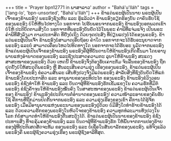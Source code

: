 +++
title = 'Prayer bpn12771 in ພາສາລາວ'
author = "Bahá'u'lláh"
tags = ['lang-lo', 'bpn-unsorted', "Bahá'u'lláh"]
+++
ຂ້າແດ່ພຣະຜູ້ເປັນນາຍ  ພຣະຜູ້ເປັນເຈົ້າຂອງຂ້າພະອົງ!
ພຣະອົງຊົງເຫັນ ແລະ ຮູ້ແລ້ວວ່າ ຂ້າພະອົງຮຽກຮ້ອງບັນ ດາຄົນຮັບໃຊ້ຂອງພຣະອົງ ບໍ່ໃຫ້ຫັນໄປທາງໃດ ນອກຈາກ ໄປຮັບພອນຈາກພຣະອົງ ຂ້າພະອົງບອກພວກເຂົາບໍ່ໃຫ້ ປະຕິບັດຕາມສິ່ງໃດ  ນອກຈາກທີ່ພຣະອົງບັນຍັດໄວ້ໃນພຣະ
ຄໍາພີທີ່ແຈ່ມແຈ້ງ  ເປັນພຣະຄໍາພີທີ່ສົ່ງລົງມາ ຕາມປະກາສິດ ທີ່ຢັ່ງບໍ່ເຖິງ  ດ້ວຍຈຸດປະສົງ   ທີ່ປ່ຽນແປງບໍ່ໄດ້ຂອງພຣະອົງ.
    ຂ້າແດ່ພຣະຜູ້ເປັນເຈົ້າ ຂ້າພະອົງບໍ່ສາມາດເອີ່ຍຖ້ອຍ ຄໍາໃດ ນອກຈາກຈະໄດ້ຮັບອະນຸຍາດຈາກພຣະອົງ ແລະບໍ່ ສາມາດເຄື່ອນໄຫວໄປທິດທາງໃດ ນອກຈາກຈະໄດ້ຮັບອະ ນຸມັດຈາກພຣະອົງ ຂ້າແດ່ພຣະຜູ້ເປັນເຈົ້າຂອງຂ້າພະອົງ ພຣະອົງຄືຜູ້ທີ່ບັນດານໃຫ້ຂ້າພະອົງເກີດຂຶ້ນມາ ໂດຍອານຸ ພາບແຫ່ງອໍານາດຂອງພຣະອົງ ແລະຊົງປະສາດຄວາມກະ ລຸນາໃຫ້ຂ້າພະອົງ ສະແດງສາສະໜາຂອງພຣະອົງ ດ້ວຍ ເຫດນີ້ ຂ້າພະອົງຈຶ່ງຕ້ອງຮັບເຄາະກັມ ຈົນລີ້ນຂອງຂ້າພະອົງ ຖືກຢຸດຢັ້ງບໍ່ໃຫ້ສະດຸດີພຣະອົງ ຫຼື ສັນລະເສີນຄວາມຮຸ່ງ ເຮືອງຂອງພຣະອົງ.
ຂ້າແດ່ພຣະຜູ້ເປັນເຈົ້າຂອງຂ້າພະອົງ ຂໍຄວາມສັນລະ ເສີນທັງປວງຈົ່ງມີແດ່ພຣະອົງ ສໍາລັບສິ່ງທີ່ຊົງບັນຍັດໃຫ້ແກ່ ຂ້າພະອົງໂດຍປະກາສິດ ແລະ ອານຸພາບຂອງອະທິປະໄຕ ຂອງພຣະອົງ   ຂ້າພະອົງຂໍວິງວອນພຣະອົງ ຂໍຊົງທໍາໃຫ້ ຂ້າພະອົງ ແລະ ບັນດາຜູ້ທີ່ຂ້າພະອົງຮັກເຂັ້ມແຂງໃນ ຄວາມຮັກທີ່ມີຕໍ່ພຣະອົງ ຂໍຊົງຄໍ້າຈຸນໃຫ້ຂ້າພະອົງໝັ້ນຄົງ ໃນສາສະໜາຂອງພຣະອົງ  ຂ້າແດ່ພຣະຜູ້ເປັນເຈົ້າຂອງ ຂ້າພະອົງ! ຂ້າພະອົງຂໍປະຕິຍານຕໍ່ອໍານາດຂອງພຣະອົງ! ຄວາມໜ້າລະອາຍຂອງຄົນຮັບໃຊ້  ຄືການທີ່ຖືກມ່ານປິດກັ້ນຈາກພຣະອົງ ແລະ ຄວາມຮຸ່ງເຮືອງຂອງເຂົາ ຄືການໄດ້ຮູ້ຈັກພຣະອົງ  ເມື່ອມີອານຸພາບແຫ່ງພຣະນາມຂອງພຣະອົງຢູ່ດ້ວຍ  ບໍ່ມີສິ່ງໃດທໍາຮ້າຍຂ້າພະອົງໄດ້ ແລະ ດ້ວຍຄວາມຮັກຂອງພຣະອົງໃນຫົວໃຈຂອງຂ້າພະອົງ   ຄວາມທຸກທໍລະມານທັງປວງໃນໂລກ   ກໍບໍ່ສາມາດທໍາໃຫ້ຂ້າພະອົງຕື່ນສະດຸ້ງໄດ້.
    ຂ້າແດ່ພຣະຜູ້ເປັນນາຍຂອງຂ້າພະອົງ ຂໍຊົງປະທານສິ່ງ ທີ່ຈະຄຸ້ມຄອງຂ້າພະອົງ ແລະ ບັນດາຜູ້ທີ່ຂ້າພະອົງຮັກ ໃຫ້ພົ້ນຈາກການປອງຮ້າຍ ຂອງຜູ້ທີ່ປະຕິເສດສັດຈະທັມ ຂອງພຣະອົງ ແລະ ບໍ່ເຊື່ອໃນສັນຍາລັກຂອງພຣະອົງ. 
     ແທ້ຈິງແລ້ວ ພຣະອົງຄື ພຣະຜູ້ຊົງຄວາມຮຸ່ງເຮືອງ ພຣະຜູ້ຊົງອາລີທີ່ສຸດ.
